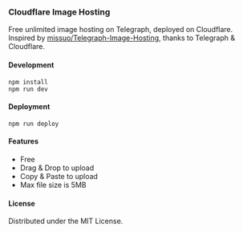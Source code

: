 ### Cloudflare Image Hosting

Free unlimited image hosting on Telegraph, deployed on Cloudflare. Inspired by [missuo/Telegraph-Image-Hosting](https://github.com/missuo/Telegraph-Image-Hosting), thanks to Telegraph & Cloudflare.

#### Development

```
npm install
npm run dev
```

#### Deployment

```
npm run deploy
```

#### Features

- Free
- Drag & Drop to upload
- Copy & Paste to upload
- Max file size is 5MB

#### License

Distributed under the MIT License.
